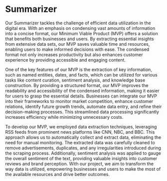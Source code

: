 # Summarizer
Our Summarizer tackles the challenge of efficient data utilization in the digital era. With an emphasis on condensing vast amounts of information into a concise format, our Minimum Viable Product (MVP) offers a solution that benefits both businesses and users. By extracting essential insights from extensive data sets, our MVP saves valuable time and resources, enabling users to make informed decisions with ease. The condensed format not only increases productivity but also enhances customer experience by providing accessible and engaging content.

One of the key features of our MVP is the extraction of key information, such as named entities, dates, and facts, which can be utilized for various tasks like content curation, sentiment analysis, and knowledge base construction. By providing a structured format, our MVP improves the readability and accessibility of the condensed information, making it easier for users to grasp the essential details. Businesses can integrate our MVP into their frameworks to monitor market competition, enhance customer relations, identify future growth trends, automate data entry, and refine their decision-making processes. This streamlined data processing significantly increases efficiency while minimizing unnecessary costs.

To develop our MVP, we employed data extraction techniques, leveraging RSS feeds from prominent news platforms like CNN, NBC, and BBC. This approach allows us to automatically collect and extract data, eliminating the need for manual monitoring. The extracted data was carefully cleaned to remove advertisements, duplicates, and any irregularities introduced during the scraping process. Additionally, sentiment analysis was applied to gauge the overall sentiment of the text, providing valuable insights into customer reviews and brand perception. With our project, we aim to transform the way data is utilized, empowering businesses and users to make the most of the available resources and drive better outcomes.
